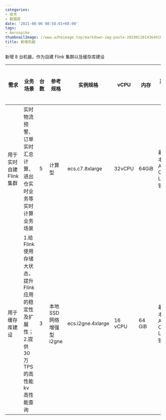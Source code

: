```yaml
---
categories:
- 技术
- 数据库
date: '2021-08-06 08:58:01+08:00'
tags:
- Aerospike
thumbnailImage: //www.azheimage.top/markdown-img-paste-20190110143649189.png
title: 新增机器
---
```


新增 8 台机器，作为自建 Flink 集群以及缓存库建设
<!--more-->

| 需求                    | 业务场景                                                                                            | 台数 | 参考规格                  | 实例规格          | vCPU    | 内存   | 系统镜像                              | 磁盘                               | 处理器主频/睿频 | 内网带宽     | 内网收发包 | 存储 IOPS 基准/峰值 |
| ----------------------- | --------------------------------------------------------------------------------------------------- | ---- | ------------------------- | ----------------- | ------- | ------ | ------------------------------------- | ---------------------------------- | --------------- | ------------ | ---------- | ------------------- |
| 用于实时自建 Flink 集群 | 实时物流预警、订单实时汇总计算、进出仓实时业务等实时计算业务场景                                    | 5    | 计算型                    | ecs.c7.8xlarge    | 32vCPU  | 64GiB  | 最新版本的 Alibaba Cloud Linux 3 镜像 | PL1 系统盘 200G                    | 3.5GHz          | 最高 25 Gbps | 600 万 PPS | 15 万/-             |
| 用于缓存库建设          | 1.给 Flink 使用存储大状态，提升 Flink 应用的稳定性及扩展性；2.提供 30 万 TPS 的高性能 kv 高性能查询 | 3    | 本地 SSD 网络增强型 i2gne | ecs.i2gne.4xlarge | 16 vCPU | 64 GiB | 最新版本的 Alibaba Cloud Linux 2 镜像 | 高效云盘系统盘 100G + 1 \* 894 GiB | 2.5 GHz/-       | 5 Gbps       | 150 万 PPS | 30 万-              |